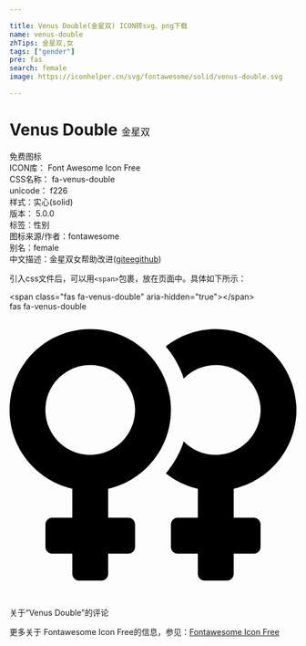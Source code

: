 ```yaml
---

title: Venus Double(金星双) ICON转svg、png下载
name: venus-double
zhTips: 金星双,女
tags: ["gender"]
pre: fas
search: female
image: https://iconhelper.cn/svg/fontawesome/solid/venus-double.svg

---
```


# Venus Double  <small style="font-size: 60%;font-weight: 100">金星双</small>


<div class="detail-page">
<p>
<span><span class="badge-success badge">免费图标</span> </span>
<br/>
<span>
ICON库：
<span class="badge-secondary badge">Font Awesome Icon Free</span> 
</span>
<br/>
<span>
CSS名称：
<span class="badge-secondary badge">fa-venus-double</span> 
</span>
<br/>
<span>
unicode：
<span class="badge-secondary badge">f226</span> 
<copy-btn content='f226' btn-title=""></copy-btn>
<copy-btn :content='String.fromCodePoint(parseInt("f226", 16))' btn-title="复制U"></copy-btn>
</span><br/><span>样式：<span class="badge-light badge">实心(solid)</span></span>
<br/>
<span>
版本：
<span class="badge-secondary badge">5.0.0</span> 
</span><br/><span>标签：<span class="badge-light badge"><router-link to="/tags/gender.html">性别</router-link></span></span>
<br/>
<span>图标来源/作者：<span class="badge-light badge">fontawesome</span></span> 
<br/>
<span>别名：<span class="badge-light badge">female</span></span><br/><span class="zh-detail">中文描述：<span class="badge-primary badge">金星双</span><span class="badge-primary badge">女</span><span class="help-link"><span>帮助改进</span>(<a href="https://gitee.com/liuwave/icon-helper/edit/master/json/fontawesome/solid/venus-double.json" target="_blank" rel="noopener noreferrer">gitee</a><a href="https://github.com/liuwave/icon-helper/edit/master/json/fontawesome/solid/venus-double.json" target="_blank" rel="noopener noreferrer">github</a></span>)</span><br/>
</p>
</div>
<div class="alert alert-dark">
  <i class="fas fa-venus-double fa-xs"></i>
  <i class="fas fa-venus-double fa-sm"></i>
  <i class="fas fa-venus-double fa-lg"></i>
  <i class="fas fa-venus-double fa-2x"></i>
  <i class="fas fa-venus-double fa-3x"></i>
  <i class="fas fa-venus-double fa-5x"></i>
  <i class="fas fa-venus-double fa-7x"></i>
</div>
<div>
  <p>引入css文件后，可以用<code>&lt;span&gt;</code>包裹，放在页面中。具体如下所示：    
  </p>
  <div class="alert alert-primary" style="font-size: 14px">
    &lt;span class="fas fa-venus-double" aria-hidden="true"&gt;&lt;/span&gt;
    <copy-btn content='<span class="fas fa-venus-double" aria-hidden="true"></span>'></copy-btn>
  </div>
  <div class="alert alert-secondary">
    <i class="fas fa-venus-double"
    style="font-size: 24px"
    aria-hidden="true"></i> fas fa-venus-double
    <copy-btn content="fas fa-venus-double" btn-title="复制图标名称"></copy-btn>
  </div>
</div>
<div id="svg" class="svg-wrap">
<svg xmlns="http://www.w3.org/2000/svg" viewBox="0 0 512 512"><path d="M288 176c0-79.5-64.5-144-144-144S0 96.5 0 176c0 68.5 47.9 125.9 112 140.4V368H76c-6.6 0-12 5.4-12 12v40c0 6.6 5.4 12 12 12h36v36c0 6.6 5.4 12 12 12h40c6.6 0 12-5.4 12-12v-36h36c6.6 0 12-5.4 12-12v-40c0-6.6-5.4-12-12-12h-36v-51.6c64.1-14.5 112-71.9 112-140.4zm-224 0c0-44.1 35.9-80 80-80s80 35.9 80 80-35.9 80-80 80-80-35.9-80-80zm336 140.4V368h36c6.6 0 12 5.4 12 12v40c0 6.6-5.4 12-12 12h-36v36c0 6.6-5.4 12-12 12h-40c-6.6 0-12-5.4-12-12v-36h-36c-6.6 0-12-5.4-12-12v-40c0-6.6 5.4-12 12-12h36v-51.6c-21.2-4.8-40.6-14.3-57.2-27.3 14-16.7 25-36 32.1-57.1 14.5 14.8 34.7 24 57.1 24 44.1 0 80-35.9 80-80s-35.9-80-80-80c-22.3 0-42.6 9.2-57.1 24-7.1-21.1-18-40.4-32.1-57.1C303.4 43.6 334.3 32 368 32c79.5 0 144 64.5 144 144 0 68.5-47.9 125.9-112 140.4z"/></svg>
</div>
<detail full-name='fa-venus-double'></detail>

<Vssue title="关于“Venus Double”的评论" >关于“Venus Double”的评论</Vssue>
    
<div><p>更多关于  Fontawesome Icon Free的信息，参见：<a target="_blank" href="https://iconhelper.cn/fontawesome.html">Fontawesome Icon Free</a>
</p></div>
